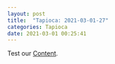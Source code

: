 ```yaml
---
layout: post
title:  "Tapioca: 2021-03-01-27"
categories: Tapioca
date: 2021-03-01 00:25:41
---
```

Test our [Content](https://github.com/HappyMaki/Tapioca-Releases/releases/download/2021-03-01-27/Tapioca_2021-03-01-27.zip).

